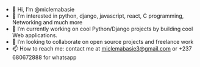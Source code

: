- 👋 Hi, I’m @miclemabasie
- 👀 I’m interested in python, django, javascript, react, C programming, Networking and much more
- 🌱 I’m currently working on cool Python/Django projects by building cool Web applications.
- 💞️ I’m looking to collaborate on open source projects and freelance work
- 📫 How to reach me: contact me at miclemabasie3@gmail.com or +237 680672888 for whatsapp

<!---
miclemabasie/miclemabasie is a ✨ special ✨ repository because its `README.md` (this file) appears on your GitHub profile.
You can click the Preview link to take a look at your changes.
--->
